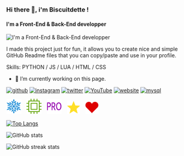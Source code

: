 ### Hi there 👋, i'm Biscuitdette !
#### I'm a Front-End & Back-End developper
![I'm a Front-End & Back-End developper](https://media.discordapp.net/attachments/1105235224331296802/1144375230471618703/v.png?width=1440&height=507)

I made this project just for fun, it allows you to create nice and simple GitHub Readme files that you can copy/paste and use in your profile.

Skills: PYTHON / JS / LUA / HTML / CSS

- 🔭 I’m currently working on this page. 


[<img src='https://cdn.jsdelivr.net/npm/simple-icons@3.0.1/icons/github.svg' alt='github' height='40'>](https://github.com/Biscuitdette)  [<img src='https://cdn.jsdelivr.net/npm/simple-icons@3.0.1/icons/instagram.svg' alt='instagram' height='40'>](https://www.instagram.com/Biscuitdette/)  [<img src='https://cdn.jsdelivr.net/npm/simple-icons@3.0.1/icons/twitter.svg' alt='twitter' height='40'>](https://twitter.com/Biscuitdette)  [<img src='https://cdn.jsdelivr.net/npm/simple-icons@3.0.1/icons/youtube.svg' alt='YouTube' height='40'>](https://www.youtube.com/channel/@Biscuitdette)  [<img src='https://cdn.jsdelivr.net/npm/simple-icons@3.0.1/icons/icloud.svg' alt='website' height='40'>](dogenation.xyz)  [<img src='https://cdn.jsdelivr.net/npm/simple-icons@3.0.1/icons/mysql.svg' alt='mysql' height='40'>](panel.dogenation.xyz)  

<a href='https://archiveprogram.github.com/'><img src='https://raw.githubusercontent.com/acervenky/animated-github-badges/master/assets/acbadge.gif' width='40' height='40'></a> <a href='https://docs.github.com/en/developers'><img src='https://raw.githubusercontent.com/acervenky/animated-github-badges/master/assets/devbadge.gif' width='40' height='40'></a> <a href='https://github.com/pricing'><img src='https://raw.githubusercontent.com/acervenky/animated-github-badges/master/assets/pro.gif' width='40' height='40'></a> <a href='https://stars.github.com/'><img src='https://raw.githubusercontent.com/acervenky/animated-github-badges/master/assets/starbadge.gif' width='35' height='35'></a> <a href='https://docs.github.com/en/github/supporting-the-open-source-community-with-github-sponsors'><img src='https://raw.githubusercontent.com/acervenky/animated-github-badges/master/assets/sponsorbadge.gif' width='35' height='35'></a> 

[![Top Langs](https://github-readme-stats.vercel.app/api/top-langs/?username=Biscuitdette)](https://github.com/anuraghazra/github-readme-stats)

![GitHub stats](https://github-readme-stats.vercel.app/api?username=Biscuitdette&show_icons=true)  

![GitHub streak stats](https://streak-stats.demolab.com/?user=Biscuitdette)  
